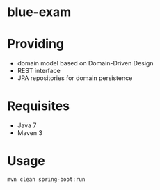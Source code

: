 # blue-exam

# Providing
* domain model based on Domain-Driven Design
* REST interface
* JPA repositories for domain persistence

# Requisites
* Java 7
* Maven 3

# Usage
```
mvn clean spring-boot:run
```
